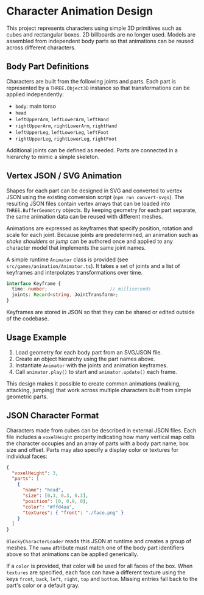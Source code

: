 # Character Animation Design

This project represents characters using simple 3D primitives such as cubes and rectangular boxes. 2D billboards are no longer used. Models are assembled from independent body parts so that animations can be reused across different characters.

## Body Part Definitions

Characters are built from the following joints and parts. Each part is represented by a `THREE.Object3D` instance so that transformations can be applied independently:

- `body`: main torso
- `head`
- `leftUpperArm`, `leftLowerArm`, `leftHand`
- `rightUpperArm`, `rightLowerArm`, `rightHand`
- `leftUpperLeg`, `leftLowerLeg`, `leftFoot`
- `rightUpperLeg`, `rightLowerLeg`, `rightFoot`

Additional joints can be defined as needed. Parts are connected in a hierarchy to mimic a simple skeleton.

## Vertex JSON / SVG Animation

Shapes for each part can be designed in SVG and converted to vertex JSON using the existing conversion script (`npm run convert-svgs`). The resulting JSON files contain vertex arrays that can be loaded into `THREE.BufferGeometry` objects. By keeping geometry for each part separate, the same animation data can be reused with different meshes.

Animations are expressed as keyframes that specify position, rotation and scale for each joint. Because joints are predetermined, an animation such as _shake shoulders_ or _jump_ can be authored once and applied to any character model that implements the same joint names.

A simple runtime `Animator` class is provided (see `src/games/animation/Animator.ts`). It takes a set of joints and a list of keyframes and interpolates transformations over time.

```ts
interface Keyframe {
  time: number;                       // milliseconds
  joints: Record<string, JointTransform>;
}
```

Keyframes are stored in JSON so that they can be shared or edited outside of the codebase.

## Usage Example

1. Load geometry for each body part from an SVG/JSON file.
2. Create an object hierarchy using the part names above.
3. Instantiate `Animator` with the joints and animation keyframes.
4. Call `animator.play()` to start and `animator.update()` each frame.

This design makes it possible to create common animations (walking, attacking, jumping) that work across multiple characters built from simple geometric parts.

## JSON Character Format

Characters made from cubes can be described in external JSON files. Each file includes
a `voxelHeight` property indicating how many vertical map cells the character occupies
and an array of parts with a body part name, box size and offset.  Parts may also
specify a display color or textures for individual faces:

```json
{
  "voxelHeight": 3,
  "parts": [
    {
      "name": "head",
      "size": [0.3, 0.3, 0.3],
      "position": [0, 0.9, 0],
      "color": "#ffd4aa",
      "textures": { "front": "./face.png" }
    }
  ]
}
```

`BlockyCharacterLoader` reads this JSON at runtime and creates a group of meshes.
The `name` attribute must match one of the body part identifiers above so that
animations can be applied generically.

If a `color` is provided, that color will be used for all faces of the box. When
`textures` are specified, each face can have a different texture using the keys
`front`, `back`, `left`, `right`, `top` and `bottom`. Missing entries fall back
to the part's color or a default gray.
